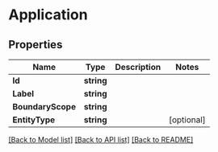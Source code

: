 # Application

## Properties

Name | Type | Description | Notes
------------ | ------------- | ------------- | -------------
**Id** | **string** |  | 
**Label** | **string** |  | 
**BoundaryScope** | **string** |  | 
**EntityType** | **string** |  | [optional] 

[[Back to Model list]](../README.md#documentation-for-models) [[Back to API list]](../README.md#documentation-for-api-endpoints) [[Back to README]](../README.md)


